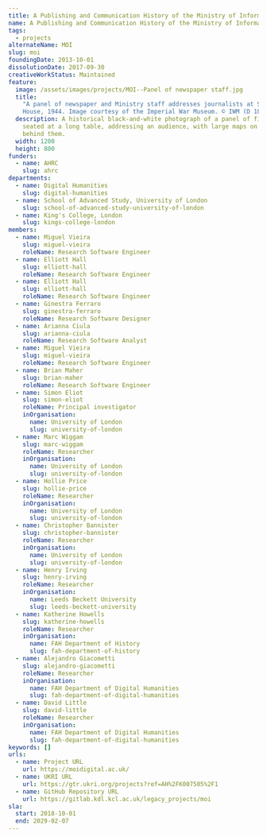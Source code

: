 ```yaml
---
title: A Publishing and Communication History of the Ministry of Information, 1939-45
name: A Publishing and Communication History of the Ministry of Information, 1939-45
tags:
  - projects
alternateName: MOI
slug: moi
foundingDate: 2013-10-01
dissolutionDate: 2017-09-30
creativeWorkStatus: Maintained
feature:
  image: /assets/images/projects/MOI--Panel of newspaper staff.jpg
  title:
    "A panel of newspaper and Ministry staff addresses journalists at Senate
    House, 1944. Image courtesy of the Imperial War Museum. © IWM (D 18066)  "
  description: A historical black-and-white photograph of a panel of five men
    seated at a long table, addressing an audience, with large maps on the wall
    behind them.
  width: 1200
  height: 800
funders:
  - name: AHRC
    slug: ahrc
departments:
  - name: Digital Humanities
    slug: digital-humanities
  - name: School of Advanced Study, University of London
    slug: school-of-advanced-study-university-of-london
  - name: King's College, London
    slug: kings-college-london
members:
  - name: Miguel Vieira
    slug: miguel-vieira
    roleName: Research Software Engineer
  - name: Elliott Hall
    slug: elliott-hall
    roleName: Research Software Engineer
  - name: Elliott Hall
    slug: elliott-hall
    roleName: Research Software Engineer
  - name: Ginestra Ferraro
    slug: ginestra-ferraro
    roleName: Research Software Designer
  - name: Arianna Ciula
    slug: arianna-ciula
    roleName: Research Software Analyst
  - name: Miguel Vieira
    slug: miguel-vieira
    roleName: Research Software Engineer
  - name: Brian Maher
    slug: brian-maher
    roleName: Research Software Engineer
  - name: Simon Eliot
    slug: simon-eliot
    roleName: Principal investigator
    inOrganisation:
      name: University of London
      slug: university-of-london
  - name: Marc Wiggam
    slug: marc-wiggam
    roleName: Researcher
    inOrganisation:
      name: University of London
      slug: university-of-london
  - name: Hollie Price
    slug: hollie-price
    roleName: Researcher
    inOrganisation:
      name: University of London
      slug: university-of-london
  - name: Christopher Bannister
    slug: christopher-bannister
    roleName: Researcher
    inOrganisation:
      name: University of London
      slug: university-of-london
  - name: Henry Irving
    slug: henry-irving
    roleName: Researcher
    inOrganisation:
      name: Leeds Beckett University
      slug: leeds-beckett-university
  - name: Katherine Howells
    slug: katherine-howells
    roleName: Researcher
    inOrganisation:
      name: FAH Department of History
      slug: fah-department-of-history
  - name: Alejandro Giacometti
    slug: alejandro-giacometti
    roleName: Researcher
    inOrganisation:
      name: FAH Department of Digital Humanities
      slug: fah-department-of-digital-humanities
  - name: David Little
    slug: david-little
    roleName: Researcher
    inOrganisation:
      name: FAH Department of Digital Humanities
      slug: fah-department-of-digital-humanities
keywords: []
urls:
  - name: Project URL
    url: https://moidigital.ac.uk/
  - name: UKRI URL
    url: https://gtr.ukri.org/projects?ref=AH%2FK007505%2F1
  - name: GitHub Repository URL
    url: https://gitlab.kdl.kcl.ac.uk/legacy_projects/moi
sla:
  start: 2018-10-01
  end: 2029-02-07
---
```

